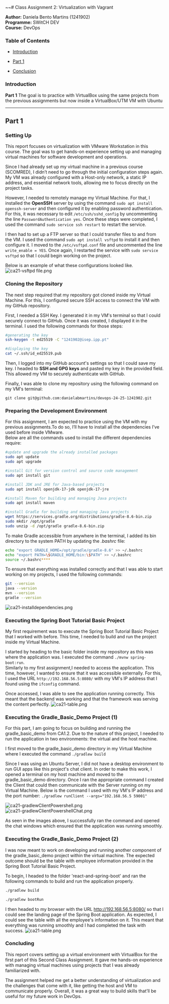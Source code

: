 ~~# Class Assignment 2: Virtualization with Vagrant

**Author:** Daniela Bento Martins (1241902)<br>
**Programme:** SWitCH DEV<br>
**Course:** DevOps</br>

### Table of Contents

- [Introduction](#introduction)
- [Part 1](#part-1)

- [Conclusion](#conclusion)

### Introduction


**Part 1** The goal is to practice with VirtualBox using the same projects from the previous assignments but now
inside a VirtualBox/UTM VM with Ubuntu


---

##  Part 1

### Setting Up

This report focuses on virtualization with VMware Workstation in this course. The goal was to get hands-on 
experience setting up and managing virtual machines for software development and operations.

Since I had already set up my virtual machine in a previous course (SCOMRED), I didn’t need to go through 
the initial configuration steps again. My VM was already configured with a Host-only network, a static IP 
address, and essential network tools, allowing me to focus directly on the project tasks.

However, I needed to remotely manage my Virtual Machine. For that, I installed the **OpenSSH** server by using
the command `sudo apt install openssh-server` and then configured it by enabling password authentication. For this,
it was necessary to edit `/etc/ssh/sshd_config` by uncommenting the line `PasswordAuthentication yes`. Once these steps were
completed, I used the command `sudo service ssh restart` to restart the service.

I then had to set up a FTP server so that I could transfer files to and from the VM. I used the command `sudo apt install vsftpd`
to install it and then configure it. I moved to the `/etc/vsftpd.conf` file and uncommented the line `write_enable = YES`.
Once again, I restarted the service with `sudo service vsftpd` so that I could begin working on the project.

Below is an example of what these configurations looked like.
![ca21-vsftpd file.png](images/ca21-vsftpd%20file.png)

### Cloning the Repository

The next step required that my repository got cloned inside my Virtual Machine. For this, I configured secure SSH access
to connect the VM with my GitHub repository.

First, I needed a SSH Key. I generated it in my VM's terminal so that I could securely connect to GitHub. Once it was created,
I displayed it in the terminal. I used the following commands for those steps:

~~~bash 
#generating the key
ssh-keygen -t ed25519 -C "1241902@isep.ipp.pt"

#displaying the key
cat ~/.ssh/id_ed25519.pub
~~~

Then, I logged into my GitHub account's settings so that I could save my key. I headed to **SSH and GPG keys**
and pasted my key in the provided field. This allowed my VM to securely authenticate with GitHub.

Finally, I was able to clone my repository using the following command on my VM's terminal:

`git clone git@github.com:danielabmartins/devops-24-25-1241902.git`

###  Preparing the Development Environment

For this assignment, I am expected to practice using the VM with my previous assignments.To do so, I’ll have to install 
all the dependencies I’ve used before inside VMware.  
Below are all the commands used to install the different dependencies require:

~~~bash
#update and upgrade the already installed packages
sudo apt update
sudo apt upgrade

#install Git for version control and source code management
sudo apt install git 

#install JDK and JRE for Java-based projects
sudo apt install openjdk-17-jdk openjdk-17-jre

#install Maven for building and managing Java projects
sudo apt install maven

#install Gradle for building and managing Java projects
wget https://services.gradle.org/distributions/gradle-8.6-bin.zip
sudo mkdir /opt/gradle
sudo unzip -d /opt/gradle gradle-8.6-bin.zip
~~~

To make Gradle accessible from anywhere in the terminal, I added its bin directory to the system
PATH by updating the *.bashrc* file:  
~~~bash
echo "export GRADLE_HOME=/opt/gradle/gradle-8.6" >> ~/.bashrc
echo "export PATH=\$GRADLE_HOME/bin:\$PATH" >> ~/.bashrc
source ~/.bashrc****
~~~

To ensure that everything was installed correctly and that I was able to start working on my projects,
I used the following commands:

~~~bash
git --version
java --version
mvn --version
gradle --version
~~~
![ca21-installdependencies.png](images/ca21-installdependencies.png)

### Executing the Spring Boot Tutorial Basic Project

My first requirement was to execute the Spring Boot Tutorial Basic Project that I worked with before.
This time, I needed to build and run the project inside my Virtual Machine.

I started by heading to the basic folder inside my repository as this was where the application was.
I executed the command `./mvnw spring-boot:run`.  
Similarly to my first assignment,I needed to access the application. This time, however, I wanted to ensure
that it was accessible externally. For this, I used the URL `http://192.168.56.5:8080/` with my VM's
IP address that I found using the ``ifconfig`` command.  

Once accessed, I was able to see the application running correctly. This meant that the backend was working
and that the framework was serving the content perfectly.
![ca21-table.png](images/ca21-table.png)


### Executing the Gradle_Basic_Demo Project (1)

For this part, I am going to focus on building and running the gradle_basic_demo from CA1.2. Due to the
nature of this project, I needed to run the application in two environments: the virtual and the host machine.

I first moved to the gradle_basic_demo directory in my Virtual Machine where I executed the command
``./gradlew build``

Since I was using an Ubuntu Server, I did not have a desktop environment to run GUI apps like this 
project's chat client. In order to make this work, I opened a terminal on my host machine and 
moved to the gradle_basic_demo directory. Once I ran the appropriate command I created the Client
that could then communicate with the Server running on my Virtual Machine.
Below is the command I used with my VM's IP address and the port number:
``./gradlew runClient --args="192.168.56.5 59001" ``

![ca21-gradlewClientPowershell.png](images/ca21-gradlewClientPowershell.png)
![ca21-gradlewClientPowershellChat.png](images/ca21-gradlewClientPowershellChat.png)

As seen in the images above, I successfully ran the command and opened the chat windows which ensured
that the application was running smoothly. 


### Executing the Gradle_Basic_Demo Project (2)
I was now meant to work on developing and running another component of the
gradle_basic_demo project within the virtual machine. The expected outcome should
be the table with employee information provided in the Spring Boot Tutorial Basic Project.

To begin, I headed to the folder 'react-and-spring-boot' and ran the following commands
to build and run the application properly.
~~~bash
./gradlew build

./gradlew bootRun
~~~

I then headed to my browser with the URL http://192.168.56.5:8080/ so that I could
see the landing page of the Spring Boot application. As expected, I could see the table
with all the employee's information on it. This meant that everything
was running smoothly and I had completed the task with success.
![ca21-table.png](images/ca21-table.png)


### Concluding

This report covers setting up a virtual environment with VirtualBox for the first part of this
Second Class Assignment. It gave me hands-on experience with managing virtual machines using projects
that I was already familiarized with.

The assignment helped me get a better understanding of virtualization and the challenges that 
come with it, like getting the host and VM to communicate properly. Overall, it was a great way 
to build skills that’ll be useful for my future work in DevOps.
